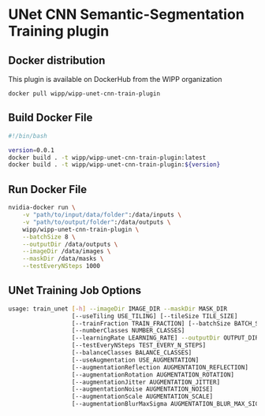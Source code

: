 # UNet CNN Semantic-Segmentation Training plugin

## Docker distribution

This plugin is available on DockerHub from the WIPP organization

```
docker pull wipp/wipp-unet-cnn-train-plugin
```

## Build Docker File
```bash
#!/bin/bash

version=0.0.1
docker build . -t wipp/wipp-unet-cnn-train-plugin:latest
docker build . -t wipp/wipp-unet-cnn-train-plugin:${version}
```

## Run Docker File

```bash
nvidia-docker run \
    -v "path/to/input/data/folder":/data/inputs \
    -v "path/to/output/folder":/data/outputs \
    wipp/wipp-unet-cnn-train-plugin \
    --batchSize 8 \
    --outputDir /data/outputs \
    --imageDir /data/images \
    --maskDir /data/masks \
    --testEveryNSteps 1000
```

## UNet Training Job Options
```bash
usage: train_unet [-h] --imageDir IMAGE_DIR --maskDir MASK_DIR
                  [--useTiling USE_TILING] [--tileSize TILE_SIZE]
                  [--trainFraction TRAIN_FRACTION] [--batchSize BATCH_SIZE]
                  [--numberClasses NUMBER_CLASSES]
                  [--learningRate LEARNING_RATE] --outputDir OUTPUT_DIR
                  [--testEveryNSteps TEST_EVERY_N_STEPS]
                  [--balanceClasses BALANCE_CLASSES]
                  [--useAugmentation USE_AUGMENTATION]
                  [--augmentationReflection AUGMENTATION_REFLECTION]
                  [--augmentationRotation AUGMENTATION_ROTATION]
                  [--augmentationJitter AUGMENTATION_JITTER]
                  [--augmentationNoise AUGMENTATION_NOISE]
                  [--augmentationScale AUGMENTATION_SCALE]
                  [--augmentationBlurMaxSigma AUGMENTATION_BLUR_MAX_SIGMA]


```